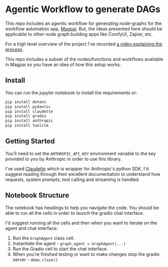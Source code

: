 # Agentic Workflow to generate DAGs

This repo includes an agentic workflow for generating node-graphs for the workflow automation app, [Magpai](https://magpai.app/). But, the ideas presented here should be applicable to other node graph building apps like ComfyUI, Zapier, etc.

For a high level overview of the project I've recorded [a video explaining the process](https://youtu.be/4v42JHuI30Y?si=lmM7z2hkZZ6gkZbY).

This repo includes a subset of the nodes/functions and workflows available in Magpai so you have an idea of how this setup works.

## Install

You can run the jupyter notebook to install the requirements or:

```sh
pip install dotenv
pip install pydantic
pip install claudette
pip install gradio
pip install anthropic
pip install toolslm
```

## Getting Started

You’ll need to set the `ANTHROPIC_API_KEY` environment variable to the key provided to you by Anthropic in order to use this library.

I've used [Claudette](https://claudette.answer.ai) which is wrapper for Anthropic's python SDK. I'd suggest reading through their excellent documentation to understand how requests, system prompts, tool calling and streaming is handled.

## Notebook Structure

The notebook has headings to help you navigate the code. You should be able to run all the cells in order to launch the gradio chat interface.

I'd suggest running all the cells and then when you want to iterate on the agent and chat interface:

1. Run the `GraphAgent` class cell.
2. Instantiate the agent - `graph_agent = GraphAgent(...)`
3. Run the Gradio cell to start the chat interface.
4. When you're finished testing or want to make changes stop the gradio server - `demo.close()`

